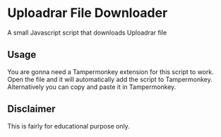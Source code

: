 # Uploadrar File Downloader
A small Javascript script that downloads Uploadrar file

## Usage
You are gonna need a Tampermonkey extension for this script to work.
Open the file and it will automatically add the script to Tampermonkey. Alternatively you can copy and paste it in Tampermonkey.

## Disclaimer
This is fairly for educational purpose only.

